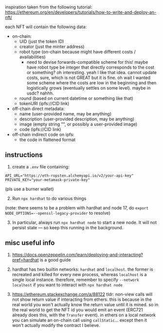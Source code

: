 inspiration taken from the following tutorial: https://ethereum.org/en/developers/tutorials/how-to-write-and-deploy-an-nft/

each NFT will contain the following data:

- on-chain:
  - UID (just the token ID)
  - creator (just the minter address)
  - robot type (on-chain because might have different costs / availabilities)
    - need to devise forwards-compatible scheme for this! maybe have robot type be integer that directly corresponds to the cost or something? oh interesting. yeah I like that idea. cannot update costs, sure, which is not GREAT but it is fine. oh wait I wanted some scheme where the costs are low in the beginning and then logistically grows (eventually settles on some level). maybe in usdc? nahhh.
  - round (based on current datetime or something like that)
  - tokenURI (ipfs://CID link)
- off-chain direct metadata:
  - name (user-provided name, may be anything)
  - description (user-provided description, may be anything)
  - image (empty string "", or possibly a user-provided image)
  - code (ipfs://CID link)
- off-chain indirect code on ipfs:
  - the code in flattened format

## instructions

1. create a `.env` file containing: 

```
API_URL="https://eth-ropsten.alchemyapi.io/v2/your-api-key"
PRIVATE_KEY="your-metamask-private-key"
```

(pls use a burner wallet)

2. Run `npx hardhat` to do various things

(note: there seems to be a problem with hardhat and node 17, do `export NODE_OPTIONS=--openssl-legacy-provider` to resolve)

3. In particular, always run `npx hardhat node` to start a new node. It will not persist state — so keep this running in the background.

## misc useful info

1. https://docs.openzeppelin.com/learn/deploying-and-interacting?pref=hardhat is a good guide

2. hardhat has two builtin networks: `hardhat` and `localhost`. the former is recreated and killed for every new process, whereas `localhost` is a single local instance. therefore, remember to specify `--network localhost` if you want to interact with `npx hardhat node`

3. https://ethereum.stackexchange.com/a/88122 tldr: non-view calls will not show return value if interacting from ethers. this is because in the real world you won't actually know the return value until it is mined. so in the real world to get the NFT id you would emit an event (ERC721 already does this, with the `Transfer` event). in ethers on a local network you can simulate an on-chain call using `callStatic`... except then it won't actually modify the contract I believe.